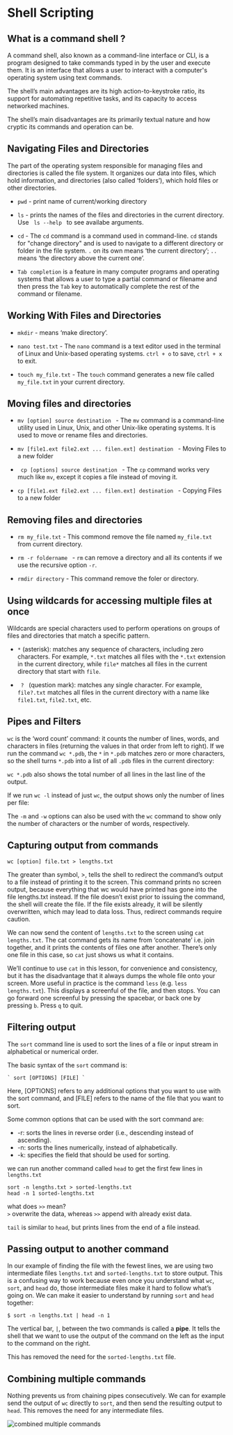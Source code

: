 # Shell Scripting

## What is a command shell ?

A command shell, also known as a command-line interface or CLI, is a program designed to take commands typed in by the user and execute them. It is an interface that allows a user to interact with a computer's operating system using text commands.

The shell’s main advantages are its high action-to-keystroke ratio, its support for automating repetitive tasks, and its capacity to access networked machines.

The shell’s main disadvantages are its primarily textual nature and how cryptic its commands and operation can be.

## Navigating Files and Directories

The part of the operating system responsible for managing files and directories is called the file system. It organizes our data into files, which hold information, and directories (also called ‘folders’), which hold files or other directories.

* ``` pwd ```  - print name of current/working directory
  
* ``` ls ```  - prints the names of the files and directories in the current directory. Use ```  ls --help  ```  to see availabe arguments.

* ``` cd ``` - The ``` cd ``` command is a command used in command-line. ``` cd ``` stands for "change directory" and is used to navigate to a different directory or folder in the file system. ``` . ``` on its own means ‘the current directory’; ``` .. ``` means ‘the directory above the current one’.
* ``` Tab completion ```  is a feature in many computer programs and operating systems that allows a user to type a partial command or filename and then press the ``` Tab ``` key to automatically complete the rest of the command or filename.

## Working With Files and Directories

* ``` mkdir ``` - means ‘make directory’.
  
* ``` nano test.txt ``` - The ``` nano ``` command is a text editor used in the terminal of Linux and Unix-based operating systems. ``` ctrl + o ``` to save, ``` ctrl + x ``` to exit.
  
*  ``` touch my_file.txt ``` - The ``` touch ``` command generates a new file called ``` my_file.txt ``` in your current directory. 
  


## Moving files and directories

* ``` mv [option] source destination  ``` - The ``` mv ``` command is a command-line utility used in Linux, Unix, and other Unix-like operating systems. It is used to move or rename files and directories.
  
* ``` mv [file1.ext file2.ext ... filen.ext] destination  ``` - Moving Files to a new folder
  
* ```  cp [options] source destination  ``` - The ``` cp ``` command works very much like ``` mv ```, except it copies a file instead of moving it. 
  
* ``` cp [file1.ext file2.ext ... filen.ext] destination  ``` - Copying Files to a new folder
  

## Removing files and directories

*  ``` rm my_file.txt ``` - This commond remove the file named ``` my_file.txt ``` from current directory.
  
*  ``` rm -r foldername  ``` - ``` rm ``` can remove a directory and all its contents if we use the recursive option ``` -r ```. 

*  ``` rmdir directory ``` - This command remove the foler or directory.

## Using wildcards for accessing multiple files at once

Wildcards are special characters used to perform operations on groups of files and directories that match a specific pattern.

* ` * ` (asterisk): matches any sequence of characters, including zero characters. For example, ` *.txt ` matches all files with the `*.txt` extension in the current directory, while ` file* ` matches all files in the current directory that start with `file`.

* `  ?  ` (question mark): matches any single character. For example, ` file?.txt ` matches all files in the current directory with a name like ` file1.txt `, ` file2.txt `, etc.


## Pipes and Filters

` wc ` is the ‘word count’ command: it counts the number of lines, words, and characters in files (returning the values in that order from left to right). If we run the command ` wc *.pdb `, the ` * ` in ` *.pdb ` matches zero or more characters, so the shell turns ` *.pdb ` into a list of all ` .pdb ` files in the current directory:

` wc *.pdb ` also shows the total number of all lines in the last line of the output.

If we run ` wc -l ` instead of just ` wc `, the output shows only the number of lines per file:

The ` -m ` and ` -w ` options can also be used with the ` wc ` command to show only the number of characters or the number of words, respectively.

## Capturing output from commands

```
wc [option] file.txt > lengths.txt
```
The greater than symbol, >, tells the shell to redirect the command’s output to a file instead of printing it to the screen. This command prints no screen output, because everything that wc would have printed has gone into the file lengths.txt instead. If the file doesn’t exist prior to issuing the command, the shell will create the file. If the file exists already, it will be silently overwritten, which may lead to data loss. Thus, redirect commands require caution.

We can now send the content of ` lengths.txt ` to the screen using ` cat lengths.txt `. The cat command gets its name from ‘concatenate’ i.e. join together, and it prints the contents of files one after another. There’s only one file in this case, so ` cat ` just shows us what it contains.

We’ll continue to use ` cat ` in this lesson, for convenience and consistency, but it has the disadvantage that it always dumps the whole file onto your screen. More useful in practice is the command ` less ` (e.g. ` less lengths.txt `). This displays a screenful of the file, and then stops. You can go forward one screenful by pressing the spacebar, or back one by pressing ` b `. Press ` q ` to quit.

## Filtering output

The ` sort ` command line is used to sort the lines of a file or input stream in alphabetical or numerical order.

The basic syntax of the `sort` command is: <br>

    ` sort [OPTIONS] [FILE] `

Here, [OPTIONS] refers to any additional options that you want to use with the sort command, and [FILE] refers to the name of the file that you want to sort. 

Some common options that can be used with the sort command are:

* -r: sorts the lines in reverse order (i.e., descending instead of ascending).
* -n: sorts the lines numerically, instead of alphabetically.
* -k: specifies the field that should be used for sorting.

we can run another command called `head` to get the first few lines in `lengths.txt`

``` 
sort -n lengths.txt > sorted-lengths.txt 
head -n 1 sorted-lengths.txt 
```
what does ` >> ` mean? <br>
` > ` overwrite the data, whereas ` >> ` append with already exist data.

 `tail` is similar to ` head `, but prints lines from the end of a file instead.


## Passing output to another command

 In our example of finding the file with the fewest lines, we are using two intermediate files `lengths.txt` and `sorted-lengths.txt` to store output. This is a confusing way to work because even once you understand what `wc`, `sort`, and `head` do, those intermediate files make it hard to follow what’s going on. We can make it easier to understand by running `sort` and `head` together:
```
$ sort -n lengths.txt | head -n 1
```
The vertical bar, `|`, between the two commands is called a **pipe**. It tells the shell that we want to use the output of the command on the left as the input to the command on the right.

This has removed the need for the `sorted-lengths.txt` file.

## Combining multiple commands

Nothing prevents us from chaining pipes consecutively. We can for example send the output of `wc` directly to `sort`, and then send the resulting output to `head`. This removes the need for any intermediate files.

![combined multiple commands](https://swcarpentry.github.io/shell-novice/fig/redirects-and-pipes.svg)
